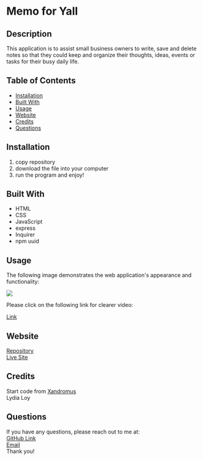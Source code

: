# Memo for Yall

## Description
This application is to assist small business owners to write, save and delete notes so that they could keep and organize their thoughts, ideas, events or tasks for their busy daily life.


## Table of Contents
* [Installation](#installation)
* [Built With](#builtwith)
* [Usage](#usage)
* [Website](#website)
* [Credits](#credits)
* [Questions](#questions)

## Installation 
  1. copy repository
  2. download the file into your computer
  3. run the program and enjoy!

## Built With
* HTML
* CSS
* JavaScript
* express
* Inquirer
* npm uuid

  
## Usage 
The following image demonstrates the web application's appearance and functionality:
<p><img src="./public/assets/Memo-for-Yall.gif"/></p>
Please click on the following link for clearer video:
<p><a href="https://watch.screencastify.com/v/TpKxhN8c6zK1JIz556NQ">Link</a></p>

## Website
[Repository](https://github.com/flowingcityloy/Memo-for-Yall)<br>
[Live Site](https://memo-for-yall.herokuapp.com/)

## Credits

Start code from <a href="https://github.com/coding-boot-camp/miniature-eureka">Xandromus</a><br>
Lydia Loy
    
## Questions
  
  If you have any questions, please reach out to me at:<br>
  <a href="https://github.com/flowingcityloy">GitHub Link</a><br>
  <a href="mailto:lydia_art@yahoo.com">Email</a><br>
  Thank you!
    
